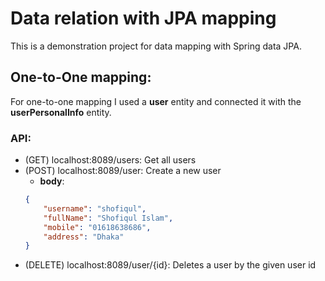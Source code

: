 # Data relation with JPA mapping
This is a demonstration project for data mapping with Spring data JPA.

## One-to-One mapping:
For one-to-one mapping I used a **user** entity and connected it with the **userPersonalInfo** entity.

### API:
- (GET) localhost:8089/users: Get all users
- (POST) localhost:8089/user: Create a new user
	- **body**:
	```json
	{
		"username": "shofiqul",
		"fullName": "Shofiqul Islam",
		"mobile": "01618638686",
		"address": "Dhaka"
	}
	```
- (DELETE) localhost:8089/user/{id}: Deletes a user by the given user id